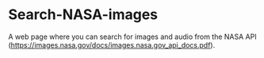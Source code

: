 # Search-NASA-images
A web page where you can search for images and audio from the NASA API (https://images.nasa.gov/docs/images.nasa.gov_api_docs.pdf).
